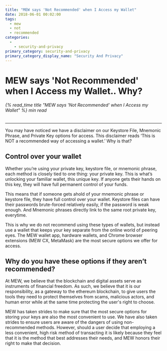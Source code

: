 ```yaml
---
title: "MEW says 'Not Recommended' when I Access my Wallet"
date: 2018-06-01 00:02:00
tags:
  - mew
  - not
  - recommended
categories:
  - 
    - security-and-privacy
primary_category: security-and-privacy
primary_category_display_name: "Security And Privacy"
---
```


# **MEW says 'Not Recommended' when I Access my Wallet.. Why?**

###### {% read_time title "MEW says 'Not Recommended' when I Access my Wallet" %} min read

* * *

You may have noticed we have a disclaimer on our Keystore File, Mnemonic Phrase, and Private Key options for access. This disclaimer reads ‘This is NOT a recommended way of accessing a wallet.’ Why is that?

## **Control over your wallet**

Whether you’re using your private key, keystore file, or mnemonic phrase, each method is closely tied to one thing: your private key. This is what’s unlocking your familiar wallet, this unique key. If anyone gets their hands on this key, they will have full permanent control of your funds.

This means that if someone gets ahold of your mnemonic phrase or keystore file, they have full control over your wallet. Keystore files can have their passwords brute-forced relatively easily, if the password is weak enough. And Mnemonic phrases directly link to the same root private key, everytime.

This is why we do not recommend using these types of wallets, but instead use a wallet that keeps your key separate from the online world of peering eyes. The MEW wallet app, hardware wallets, and Chrome browser extensions (MEW CX, MetaMask) are the most secure options we offer for access.

## **Why do you have these options if they aren’t recommended?**

At MEW, we believe that the blockchain and digital assets serve as instruments of financial freedom. As such, we believe that it is our responsibility, as a gateway to the ethereum blockchain, to give users the tools they need to protect themselves from scams, malicious actors, and human error while at the same time protecting the user's right to choose.

MEW has taken strides to make sure that the most secure options for storing your keys are also the most convenient to use. We have also taken strides to ensure users are aware of the dangers of using non-recommended methods. However, should a user decide that employing a less convenient, high risk method of transacting it is likely because they feel that it is the method that best addresses their needs, and MEW honors their right to make that decision. 

